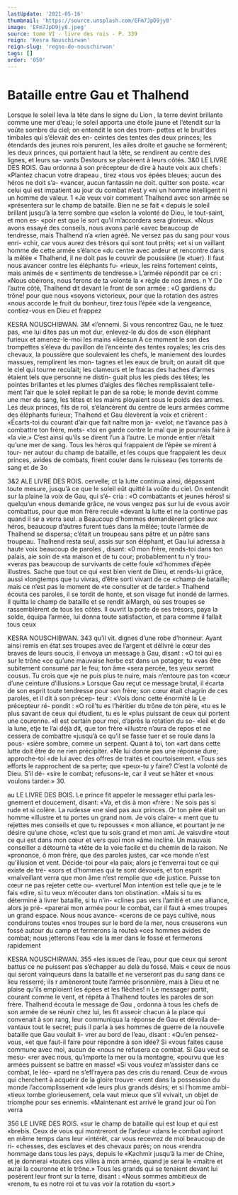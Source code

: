```yaml
---
lastUpdate: '2021-05-16'
thumbnail: 'https://source.unsplash.com/EFm7JpD9jy8'
image: 'EFm7JpD9jy8.jpeg'
source: tome VI - livre des rois - P. 339
reign: 'Kesra Nouschirwan'
reign-slug: 'regne-de-nouschirwan'
tags: []
order: '050'
---
```


# Bataille entre Gau et Thalhend

Lorsque le soleil leva la tête dans le signe du Lion , la terre devint brillante comme une mer d’eau; le soleil apporta une étoile jaune et l’étendit sur la
voûte sombre du ciel; on entendit le son des trom- pettes et le bruit’des timbales qui s’élevait des en-
ceintes des tentes des deux princes; les étendards des jeunes rois parurent, les ailes droite et gauche se formèrent; les deux princes, qui portaient haut la
tête, se rendirent au centre des lignes, et leurs sa- vants Destours se placèrent à leurs côtés.
3&0 LE LIVRE DES ROIS.
Gau ordonna à son précepteur de dire à haute
voix aux chefs : «Plantez chacun votre drapeau , tirez «tous vos épées bleues; aucun des héros ne doit s’a-
«vancer, aucun fantassin ne doit. quitter son poste. «car celui qui est impatient au jour du combat n’est y «ni un homme intelligent ni un homme de valeur. 1 «Je veux voir comment Thalhend avec son armée se «présentera sur le champ de bataille. Bien ne se fait
« depuis le soleil brillant jusqu’à la terre sombre que «selon la volonté de Dieu, le tout-saint, et mon es- «poir est que le sort qu’il m’accordera sera glorieux. «Nous avons essayé des conseils, nous avons parlé «avec beaucoup de tendresse, mais Thalhend n’a «rien agréé. Ne versez pas du sang pour vous enri- «chir, car vous aurez des trésors qui sont tout prêts; «et si un vaillant homme de cette armée s’élance
«du centre avec ardeur et rencontre dans la mêlée
« Thalhend, il ne doit pas le couvrir de poussière (le «tuer). Il faut nous avancer contre les éléphants fu- «rieux, les reins fortement ceints, mais animés de « sentiments de tendresse.» L’armée répondit par ce
cri : «Nous obéirons, nous ferons de ta volonté la
« règle de nos âmes. n Y
De l’autre côté, Thalhend dit devant le front de
son armée : «O gardiens du trône! pour que nous «soyons victorieux, pour que la rotation des astres «nous accorde le fruit du bonheur, tirez tous l’épée
«de la vengeance, contiez-vous en Dieu et frappez

KESRA NOUSCHIBWAN. 3M «l’ennemi. Si vous rencontrez Gau, ne le tuez pas,
«ne lui dites pas un mot dur, enlevez-le du dos de «son éléphant furieux et amenez-le-moi les mains «liéesun
A ce moment le son des trompettes s’éleva du pavillon de l’enceinte des tentes royales; les cris des chevaux, la poussière que soulevaient les chefs, le maniement des lourdes massues, remplirent les mon- tagnes et les eaux de bruit; on aurait dit que le ciel
qui tourne reculait; les clameurs et le fracas des haches d’armes étaient tels que personne ne distin-
guait plus les pieds des têtes; les pointes brillantes et les plumes d’aigles des flèches remplissaient telle- ment l’air que le soleil repliait le pan de sa robe; le
monde devint comme une mer de sang, les têtes et les mains ployaient sous le poids des armes.
Les deux princes, fils de roi, s’élancèrent du
centre de leurs armées comme des éléphants furieux;
Thalhend et Gau élevèrent la voix et crièrent :
«Écarts-toi du courant d’air que fait naître mon ja-
«velot; ne t’avance pas à combattre ton frère, mets-
«toi en garde contre le mal que je pourrais faire à «la vie.» C’est ainsi qu’ils se dirent l’un à l’autre.
Le monde entier n’était qu’une mer de sang. Tous les héros qui frappaient de l’épée se mirent à tour-
ner autour du champ de bataille, et les coups que frappaient les deux princes, avides de combats, firent couler dans le ruisseau (les torrents de sang et de
3o

3&2 ALE LIVRE DES ROIS.
cervelle; ct la lutte continua ainsi, dépassant toute mesure, jusqu’à ce que le soleil eût quitté la voûte
du ciel.
On entendit sur la plaine la voix de Gau, qui s’é-
cria : «O combattants et jeunes héros! si quelqu’un «nous demande grâce, ne vous vengez pas sur lui de «vous avoir combattus, pour que mon frère recule «devant la lutte et ne la continue pas quand il se a verra seul. a Beaucoup d’hommes demandèrent grâce
aux héros, beaucoup d’autres furent tués dans la
mêlée; toute l’armée de Thalhend se dispersa; c’était
un troupeau sans pâtre et un pâtre sans troupeau. Thalhend resta seul, assis sur son éléphant, et Gau
lui adressa à haute voix beaucoup de paroles , disant: «0 mon frère, rends-toi dans ton palais, aie soin de «ta maison et de tu cour; probablement tu n’y trou- «veras pas beaucoup de survivants de cette foule «d’hommes d’épée illustres. Sache que tout ce qui
«est bien vient de Dieu, et rends-lui grâce, aussi «longtemps que tu vivras, d’être sorti vivant de ce «champ de bataille; mais ce n’est pas le moment de «te consulter et de tarder.»
Thalhend écouta ces paroles, il se tordit de honte, et son visage fut inondé de larmes. Il quitta le champ de bataille et se rendit àiMargh, où ses troupes se rassemblèrent de tous les côtés. Il ouvrit la porte de
ses trésors, paya la solde, équipa l’armée, lui donna
toute satisfaction, et para comme il fallait tous ceux

KESRA NOUSCHIBWAN. 343 qu’il vit. dignes d’une robe d’honneur. Ayant ainsi
remis en état ses troupes avec de l’argent et délivré
le cœur des braves de leurs soucis, il envoya un message à Gau, disant : «O toi qui es sur le trône «ce qu’une mauvaise herbe est dans un potager, tu «vas être subitement consumé par le feu; ton âme
«sera percée, tes yeux seront cousus. Tu crois que «je ne puis plus te nuire, mais n’entoure pas ton
«cœur d’une ceinture d’illusions.»
Lorsque Gau reçut ce message brutal, il écarta de
son esprit toute tendresse pour son frère; son cœur était chagrin de ces paroles, et il dit à son précep- teur : «Vois donc cette énormité la Le précepteur ré-
pondit : «O roil’tu es l’héritier du trône de ton père,
«tu es le plus savant de ceux qui étudient, tu es le «plus puissant de ceux qui portent une couronne. «Il est certain pour moi, d’après la rotation du so-
«leil et de la lune, etje te l’ai déjà dit, que ton frère
«illustre n’aura de repos et ne cessera de combattre «jusqu’à ce qu’il se fasse tuer et se roule dans la pous- «sière sombre, comme un serpent. Quant à toi, ton «art dans cette lutte doit être de ne rien précipiter. «Ne lui donne pas une réponse dure; approche-toi «de lui avec des offres de traités et courtoisement.
«Tous ses efforts le rapprochent de sa perte; que «peux-tu y faire? C’est la volonté de Dieu. S’il dé-
«sire le combat; refusons-le, car il veut se hâter et «nous voulons tarder.» 30.

au LE LIVRE DES BOIS.
Le prince fit appeler le messager etlui parla les-
gnement et doucement, disant: «Va, et dis à mon «frère : Ne sois pas si rude et si colère. La rudesse «ne sied pas aux princes. Or ton père était un homme «illustre et tu portes un grand nom. Je vois claire- « ment que tu rejettes mes conseils et que tu repousses « mon alliance, et pourtant je ne désire qu’une chose, «c’est que tu sois grand et mon ami. Je vaisvdire «tout ce qui est dans mon cœur et vers quoi mon «âme incline. Un mauvais conseiller a détourné ta
«tête de la voie facile et du chemin de la raison. Ne
«prononce, ô mon frère, que des paroles justes, car «ce monde n’est qu’illusion et vent. Décide-toi pour
«la paix; alors je t’enverrai tout ce qui existe de tré-
«sors et d’hommes qui te sont dévoués, et ton esprit «malveillant verra que mon âme n’est remplie que
«de justice. Puisse ton cœur ne pas rejeter cette ou- «verturel Mon intention est telle que je te le fais «dire, si tu veux m’écouter dans ton obstination.
«Mais si tu es déterminé à livrer bataille, si tu n’in-
«clines pas vers l’amitié et une alliance, alors je pré- «parerai mon armée pour le combat, car il faut à «mes troupes un grand espace. Nous nous avance- «cerons de ce pays cultivé, nous conduirons toutes «nos troupes sur le bord de la mer, nous creuserons «un fossé autour du camp et fermerons la routeà «ces hommes avides de combat; nous jetterons l’eau «de la mer dans le fossé et fermerons rapidement

KESRA NOUSCHIRWAN. 355 «les issues de l’eau, pour que ceux qui seront battus
ce ne puissent pas s’échapper au delà du fossé. Mais
« ceux de nous qui seront vainqueurs dans la bataille et ne verseront pas du sang dans ce lieu resserré; ils r amèneront toute l’armée prisonnière, mais à Dieu
et ne plaise qu’ils emploient les épées et les flèches! n
Le messager partit, courant comme le vent, et répéta à Thalhend toutes les paroles de son frère. Thalhend écouta le message de Gau , ordonna à tous
les chefs de son armée de se réunir chez lui, les fit asseoir chacun à la place qui convenait à son rang, leur communiqua la réponse de Gau et dévoila de- vantaux tout le secret; puis il parla à ses hommes de guerre de la nouvelle bataille que Gau voulait li-
vrer au bord de l’eau, disant : «Qu’en pensez-vous,
«et que faut-il faire pour répondre à son idée? Si «vous faites cause commune avec moi, aucun de «nous ne refusera ce combat. Si Gau veut se mesu- «rer avec nous, qu’importe la mer ou la montagne, «pourvu que les armées puissent se battre en masse! «Si vous voulez m’assister dans ce combat, le léo-
«pard ne s’efl’rayera pas des cris du renard. Ceux de
«vous qui cherchent à acquérir de la gloire trouve- «rent dans la possession du monde l’accomplissement «de leurs plus grands désirs; et si l’homme ambi-
«tieux tombe glorieusement, cela vaut mieux que s’il
«vivait, un objet de triomphe pour ses ennemis. «Maintenant est arrivé le grand jour où l’on verra

356 LE LIVRE DES ROIS.
«sur le champ de bataille qui est loup et qui est «brebis. Ceux de vous qui montreront de l’ardeur «dans le combat agiront en même temps dans leur «intérêt, car vous recevrez de moi beaucoup de ri- «chesses, des esclaves et des chevaux parés; on nous «rendra hommage dans tous les pays, depuis le «Kachmir jusqu’à la mer de Chine, et je donnerai «toutes ces villes à mon armée, quand je serai le «maître et aurai la couronne et le trône.» Tous les grands qui se tenaient devant lui posèrent leur front sur la terre, disant : «Nous sommes ambitieux de «renom, tu es notre roi et tu vas voir la rotation du «sort.»
